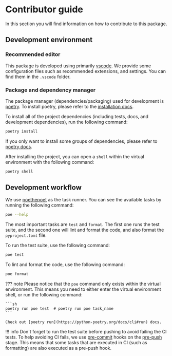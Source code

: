 # Contributor guide

In this section you will find information on how to contribute to this package.

## Development environment

### Recommended editor

This package is developed using primarily [vscode](https://code.visualstudio.com/). We provide some configuration files such as recommended extensions, and settings. You can find them in the `.vscode` folder.

### Package and dependency manager

The package manager (dependencies/packaging) used for development is [poetry](https://python-poetry.org/). To install poetry, please refer to the [installation docs](https://python-poetry.org/docs/#installation).

To install all of the project dependencies (including tests, docs, and development dependencies), run the following command:

```sh
poetry install
```

If you only want to install some groups of dependencies, please refer to [poetry docs](https://python-poetry.org/docs/cli#install).

After installing the project, you can open a `shell` within the virtual environment with the following command:

```sh
poetry shell
```

## Development workflow

We use [poethepoet](https://github.com/nat-n/poethepoet) as the task runner. You can see the available tasks by running the following command:

```sh
poe --help
```

The most important tasks are `test` and `format`. The first one runs the test suite, and the second one will lint and format the code, and also format the `pyproject.toml` file.

To run the test suite, use the following command:

```sh
poe test
```

To lint and format the code, use the following command:

```sh
poe format
```

??? note
    Please notice that the `poe` command only exists within the virtual environment. This means you need to either enter the virtual environment shell, or run the following command:

    ```sh
    poetry run poe test  # poetry run poe task_name
    ```

    Check out [poetry run](https://python-poetry.org/docs/cli#run) docs.

!!! info
    Don't forget to run the test suite before pushing to avoid failing the CI tests. To help avoiding CI fails, we use [pre-commit](https://pre-commit.com/) hooks on the [pre-push](https://pre-commit.com/#confining-hooks-to-run-at-certain-stages) stage. This means that some tasks that are executed in CI (such as formatting) are also executed as a pre-push hook.
